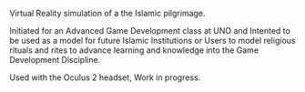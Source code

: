 Virtual Reality simulation of a the Islamic pilgrimage. 

Initiated for an Advanced Game Development class at UNO and Intented to be used as a model for future Islamic Institutions or Users to model religious rituals and rites to advance learning and knowledge into the Game Development Discipline.

Used with the Oculus 2 headset, 
Work in progress.

